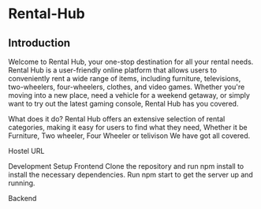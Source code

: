 # Rental-Hub

## Introduction
Welcome to Rental Hub, your one-stop destination for all your rental needs. Rental Hub is a user-friendly online platform that allows users to conveniently rent a wide range of items, including furniture, televisions, two-wheelers, four-wheelers, clothes, and video games. Whether you're moving into a new place, need a vehicle for a weekend getaway, or simply want to try out the latest gaming console, Rental Hub has you covered.


What does it do?
Rental Hub offers an extensive selection of rental categories, making it easy for users to find what they need, Whether it be Furniture, Two wheeler, Four Wheeler or telivison We have got all covered. 

Hostel URL

Development Setup
Frontend
Clone the repository and run npm install to install the necessary dependencies.
Run npm start to get the server up and running.

Backend

